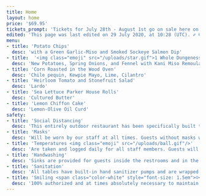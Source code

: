 ```yaml
---
title: Home
layout: home
price: '$69.95'
tickets_prompt: 'Tickets for July 28th - August 1st go on sale here on July 22nd at 1:00PM. 🏖'
edited: 'This page was last edited on 29 July 2020, at 10:28 (UTC). ✐ © 1950 - 2020 Canlis'
menu:
- title: 'Potato Chips'
  desc: 'with a Green Garlic-Miso and Smoked Sockeye Salmon Dip'
- title:  '<img class="emoji" src="/uploads/star.gif">1 Whole Dungeness Crab <img class="emoji" src="/uploads/star.gif">'
  desc: 'New Potatoes, Spring Onions, and Fennel with Kani Miso Remoulade and Drawn Butter'
- title: 'Corn Roasted in the Wood Oven'
  desc: 'Chile pequin, Kewpie Mayo, Lime, Cilantro'
- title: 'Heirloom Tomato and Stonefruit Salad'
  desc: 'Lardo'
- title: 'Sea Lettuce Parker House Rolls'
  desc: 'Cultured Butter'
- title: 'Lemon Chiffon Cake'
  desc: 'Lemon-Olive Oil Curd'
safety:
- title: 'Social Distancing'
  desc: 'This entirely outdoor restaurant has been specifically built to accommodate a minimum of six feet between seated guests. Our team will go out of their way to give you space and we will greatly minimize the number of staff serving any given table.'
- title: 'Masks'
  desc: 'Will be worn by our staff at all times. Guests without masks will not be allowed into the restaurant and must wear them when not seated at the table. Gloves will be worn by our staff whenever handling food, drinks, and plates and are changed frequently.'
- title: 'Temperatures <img class="emoji" src="/uploads/ball.gif"/>'
  desc: 'Are taken and logged daily for all staff members. Guests will also be temp-checked before entry to the Crab Shack. No guests with a temperature over 100.4F will be admitted, nor anyone in their party. The reservation will be cancelled and the entire party fully refunded.'
- title: 'Handwashing'
  desc: 'Sinks are provided for guests inside the restrooms and in the dining area. Crab shack staff are required to frequently wash their hands during shifts. <img class="emoji" src="/uploads/wash.gif"/>'
- title: 'Sanitation'
  desc: 'All tables have built-in hand sanitizer pumps and are wrapped in polyurethane to enable the highest level of cleaning between seatings.'
- title: 'Smiling <span class="color-white" style="font-size: 1.5em">☺</span>'
  desc: '100% authorized and at times absolutely necessary to maintain sanity and remind each other that we’re all in this together.'
---
```

